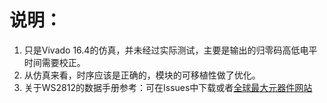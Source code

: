# 说明：

1. 只是Vivado 16.4的仿真，并未经过实际测试，主要是输出的归零码高低电平时间需要校正。
2. 从仿真来看，时序应该是正确的，模块的可移植性做了优化。
3. 关于WS2812的数据手册参考：可在Issues中下载或者[全球最大元器件网站](https://www.taobao.com/)
